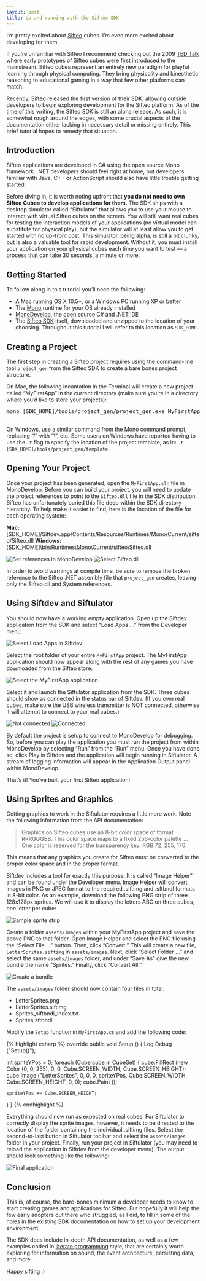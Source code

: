 ```yaml
---
layout: post
title: Up and running with the Sifteo SDK
---
```


I&rsquo;m pretty excited about [Sifteo](http://www.sifteo.com) cubes. I&rsquo;m even more excited about developing for them. 

If you&rsquo;re unfamiliar with Sifteo I recommend checking out the 2009 [TED Talk](http://www.ted.com/talks/david_merrill_demos_siftables_the_smart_blocks.html) where early prototypes of Sifteo cubes were first introduced to the mainstream. Sifteo cubes represent an entirely new paradigm for playful learning through physical computing. They bring physicality and kinesthetic reasoning to educational gaming in a way that few other platforms can match. 

Recently, Sifteo released the first version of their SDK, allowing outside developers to begin exploring development for the Sifteo platform. As of the time of this writing, the Sifteo SDK is still an alpha release. As such, it is somewhat rough around the edges, with some crucial aspects of the documentation either lacking in necessary detail or missing entirely. This brief tutorial hopes to remedy that situation.

Introduction
------------

Sifteo applications are developed in C# using the open source Mono framework. .NET developers should feel right at home, but developers familiar with Java, C++ or ActionScript should also have little trouble getting started.

Before diving in, it is worth noting upfront that **you do not need to own Sifteo Cubes to develop applications for them.** The SDK ships with a desktop simulator called &ldquo;Siftulator&rdquo; that allows you to use your mouse to interact with virtual Sifteo cubes on the screen. You will still want real cubes for testing the interaction models of your applications (no virtual model can substitute for physical play), but the simulator will at least allow you to get started with no up-front cost.  This simulator, being alpha, is still a bit clunky, but is also a valuable tool for rapid development. Without it, you must install your application on your physical cubes each time you want to test &mdash; a process that can take 30 seconds, a minute or more.

Getting Started
---------------

To follow along in this tutorial you&rsquo;ll need the following:

* A Mac running OS X 10.5+, or a Windows PC running XP or better
* The [Mono](http://www.mono-project.com) runtime for your OS already installed
* [MonoDevelop](http://www.monodevelop.com), the open source C# and .NET IDE 
* The [Sifteo SDK](http://www.sifteo.com/developers) itself, downloaded and unzipped to the location of your choosing. Throughout this tutorial I will refer to this location as `SDK_HOME`.

Creating a Project
------------------

The first step in creating a Sifteo project requires using the command-line tool `project_gen` from the Sifteo SDK to create a bare bones project structure.

On Mac, the following incantation in the Terminal will create a new project called &ldquo;MyFirstApp&rdquo; in the current directory (make sure you&rsquo;re in a directory where you&rsquo;d like to store your projects):

<pre>
mono [SDK_HOME]/tools/project_gen/project_gen.exe MyFirstApp

</pre>

On Windows, use a similar command from the Mono command prompt, replacing &ldquo;/&rdquo; with &ldquo;\\&rdquo;, etc. Some users on Windows have reported having to use the `-t` flag to specify the location of the project template, as in: `-t [SDK_HOME]/tools/project_gen/template`.

Opening Your Project
--------------------

Once your project has been generated, open the `MyFirstApp.sln` file in MonoDevelop. Before you can build your project, you will need to update the project references to point to the `Sifteo.dll` file in the SDK distribution. Sifteo has unfortunately buried this file deep within the SDK directory hierarchy. To help make it easier to find, here is the location of the file for each operating system:

**Mac:** [SDK_HOME]/Siftdev.app/Contents/Resources/Runtimes/Mono/Current/sifteo/Sifteo.dll
**Windows:** [SDK_HOME]\bin\Runtimes\Mono\Current\sifteo\Sifteo.dll

<img src="https://sean.voisen.org/images/sifteo_setup_1.png" alt="Set references in MonoDevelop" class="framed" />

<img src="https://sean.voisen.org/images/sifteo_setup_2.png" alt="Select Sifteo.dll" class="framed" />

In order to avoid warnings at compile time, be sure to remove the broken reference to the Sifteo .NET assembly file that `project_gen` creates, leaving only the Sifteo.dll and System references.

Using Siftdev and Siftulator
----------------------------

You should now have a working empty application. Open up the Siftdev application from the SDK and select &ldquo;Load Apps ...&rdquo; from the Developer menu.

<img src="https://sean.voisen.org/images/sifteo_setup_3.png" alt="Select Load Apps in Siftdev" class="framed" />

Select the root folder of your entire `MyFirstApp` project. The MyFirstApp application should now appear along with the rest of any games you have downloaded from the Sifteo store. 

<img src="https://sean.voisen.org/images/sifteo_setup_4.png" alt="Select the MyFirstApp application" class="framed" />

Select it and launch the Siftulator application from the SDK. Three cubes should show as connected in the status bar of Siftdev. (If you own real cubes, make sure the USB wireless transmitter is NOT connected, otherwise it will attempt to connect to your real cubes.)

<img src="https://sean.voisen.org/images/sifteo_setup_5.png" alt="Not connected" class="framed" />

<img src="https://sean.voisen.org/images/sifteo_setup_6.png" alt="Connected" class="framed" />

By default the project is setup to connect to MonoDevelop for debugging. So, before you can play the application you must run the project from within MonoDevelop by selecting &ldquo;Run&rdquo; from the &ldquo;Run&rdquo; menu. Once you have done so, click Play in Siftdev and the application will begin running in Siftulator. A stream of logging information will appear in the Application Output panel within MonoDevelop.

That&rsquo;s it! You&rsquo;ve built your first Sifteo application! 

Using Sprites and Graphics
--------------------------

Getting graphics to work in the Siftulator requires a little more work. Note the following information from the API documentation: 

> Graphics on Sifteo cubes use an 8-bit color space of format RRRGGGBB. This color space maps to a fixed 256-color palette ... One color is reserved for the transparency key: RGB 72, 255, 170.

This means that any graphics you create for Sifteo must be converted to the proper color space and in the proper format.

Siftdev includes a tool for exactly this purpose.  It is called &ldquo;Image Helper&rdquo; and can be found under the Developer menu. Image Helper will convert images in PNG or JPEG format to the required .siftimg and .sftbndl formats in 8-bit color. As an example, download the following PNG strip of three 128x128px sprites. We will use it to display the letters ABC on three cubes, one letter per cube:

<img src="https://sean.voisen.org/images/LetterSprites.png" alt="Sample sprite strip" class="framed" />

Create a folder `assets/images` within your MyFirstApp project and save the above PNG to that folder. Open Image Helper and select the PNG file using the &ldquo;Select File ...&rdquo; button. Then, click &ldquo;Convert.&rdquo; This will create a new file, `LetterSprites.siftimg` in `assets/images`. Next, click &ldquo;Select Folder ...&rdquo; and select the same `assets/images` folder, and under &ldquo;Save As&rdquo; give the new bundle the name &ldquo;Sprites.&rdquo; Finally, click &ldquo;Convert All.&rdquo; 

<img src="https://sean.voisen.org/images/sifteo_setup_8.png" alt="Create a bundle" class="framed" />

The `assets/images` folder should now contain four files in total:

* LetterSprites.png
* LetterSprites.siftimg
* Sprites_siftbndl_index.txt
* Sprites.sftbndl

Modify the `Setup` function in `MyFirstApp.cs` and add the following code:

{% highlight csharp %}
override public void Setup ()
{
  Log.Debug ("Setup()");
            
  int spriteYPos = 0;
  foreach (Cube cube in CubeSet) {
    cube.FillRect (new Color (0, 0, 255), 0, 0, 
      Cube.SCREEN_WIDTH, Cube.SCREEN_HEIGHT);
    cube.Image ("LetterSprites", 0, 0, 0, spriteYPos, 
      Cube.SCREEN_WIDTH, Cube.SCREEN_HEIGHT, 0, 0);
    cube.Paint ();
               
    spriteYPos += Cube.SCREEN_HEIGHT;
  }
}
{% endhighlight %}

Everything should now run as expected on real cubes. For Siftulator to correctly display the sprite images, however, it needs to be directed to the location of the folder containing the individual .siftimg files. Select the second-to-last button in Siftulator toolbar and select the `assets/images` folder in your project. Finally, run your project in Siftulator (you may need to reload the application in Siftdev from the developer menu). The output should look something like the following:

<img src="https://sean.voisen.org/images/sifteo_setup_9.png" alt="Final application" class="framed" />

Conclusion
----------

This is, of course, the bare-bones minimum a developer needs to know to start creating games and applications for Sifteo. But hopefully it will help the few early adopters out there who struggled, as I did, to fill in some of the holes in the existing SDK documentation on how to set up your development environment. 

The SDK does include in-depth API documentation, as well as a few examples coded in [literate programming](http://en.wikipedia.org/wiki/Literate_programming) style, that are certainly worth exploring for information on sound, the event architecture, persisting data, and more. 

Happy sifting :) 
